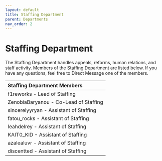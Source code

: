 ```yaml
---
layout: default
title: Staffing Department
parent: Departments
nav_order: 2
---
```


# Staffing Department
The Staffing Department handles appeals, reforms, human relations, and staff activity. Members of the Staffing Department are listed below. If you have any questions, feel free to Direct Message one of the members.

| Staffing Department Members      | 
|:-------------|
| f1reworks - Lead of Staffing |
| ZenobiaBaryanou - Co-Lead of Staffing |
| sincerelyyryan - Assistant of Staffing |
| fatou_rocks - Assistant of Staffing |
| Ieahdelrey - Assistant of Staffing |
| KAIT0_KlD - Assistant of Staffing |
| azalealuvr - Assistant of Staffing |
| discentted - Assistant of Staffing |

